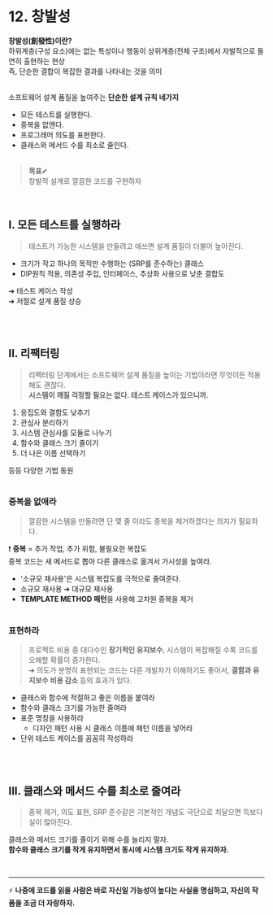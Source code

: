 # 12. 창발성

**창발성(創發性)이란?** <br>
하위계층(구성 요소)에는 없는 특성이나 행동이 상위계층(전체 구조)에서 자발적으로 돌연히 출현하는 현상 <br>
즉, 단순한 결합이 복잡한 결과를 나타내는 것을 의미 <br><br>

소프트웨어 설계 품질을 높여주는 **단순한 설계 규칙 네가지**
- 모든 테스트를 실행한다.
- 중복을 없앤다.
- 프로그래머 의도를 표현한다.
- 클래스와 메서드 수를 최소로 줄인다. <br><br>

> **목표**✔ <br>
> 창발적 설계로 깔끔한 코드를 구현하자

<br>

## I. 모든 테스트를 실행하라
> 테스트가 가능한 시스템을 만들려고 애쓰면 설계 품질이 더불어 높아진다.

- 크기가 작고 하나의 목적만 수행하는 (SRP를 준수하는) 클래스
- DIP원칙 적용, 의존성 주입, 인터페이스, 추상화 사용으로 낮춘 결합도

➔ 테스트 케이스 작성 <br>
➔ 저절로 설계 품질 상승

<br><br>

## II. 리팩터링
> 리펙터링 단계에서는 소프트웨어 설계 품질을 높이는 기법이라면 무엇이든 적용해도 괜찮다. <br>
> **시스템이 깨질 걱정할 필요는 없다. 테스트 케이스가 있으니까.**

1. 응집도와 결함도 낮추기 
2. 관심사 분리하기
3. 시스템 관심사를 모듈로 나누기
4. 함수와 클래스 크기 줄이기
5. 더 나은 이름 선택하기

등등 다양한 기법 동원 <br><br>

### 중복을 없애라
> 깔끔한 시스템을 만들려면 단 몇 줄 이라도 중복을 제거하겠다는 의지가 필요하다.

❗ **중복** = 추가 작업, 추가 위험, 불필요한 복잡도 <br>
중복 코드는 새 메서드로 뽑아 다른 클래스로 옮겨서 가시성을 높여라.
- '소규모 재사용'은 시스템 복잡도를 극적으로 줄여준다.
-  소규모 재사용 ➔ 대규모 재사용 
- **TEMPLATE METHOD 패턴**을 사용해 고차원 중복을 제거 <br><br>

### 표현하라
> 프로젝트 비용 중 대다수인 **장기적인 유지보수**, 시스템이 복잡해질 수록 코드를 오해할 확률이 증가한다. <br>
> ➔ 의도가 분명히 표현되는 코드는 다른 개발자가 이해하기도 좋아서, **결함과 유지보수 비용 감소** 등의 효과가 있다.

- 클래스와 함수에 적절하고 좋은 이름을 붙여라
- 함수와 클래스 크기를 가능한 줄여라
- 표준 명칭을 사용하라
  - 디자인 패턴 사용 시 클래스 이름에 패턴 이름을 넣어라
- 단위 테스트 케이스를 꼼꼼히 작성하라

<br><br>

## III. 클래스와 메서드 수를 최소로 줄여라
> 중복 제거, 의도 표현, SRP 준수같은 기본적인 개념도 극단으로 치달으면 득보다 실이 많아진다.

클래스와 메서드 크기를 줄이기 위해 수를 늘리지 말자. <br>
**함수와 클래스 크기를 작게 유지하면서 동시에 시스템 크기도 작게 유지하자.**

<br>

***

⚡ **나중에 코드를 읽을 사람은 바로 자신일 가능성이 높다는 사실을 명심하고, 자신의 작품을 조금 더 자랑하자.** <br>



